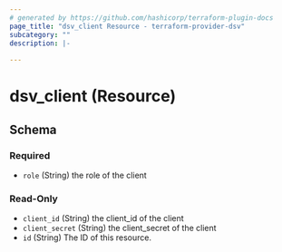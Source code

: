 ```yaml
---
# generated by https://github.com/hashicorp/terraform-plugin-docs
page_title: "dsv_client Resource - terraform-provider-dsv"
subcategory: ""
description: |-
  
---
```


# dsv_client (Resource)





<!-- schema generated by tfplugindocs -->
## Schema

### Required

- `role` (String) the role of the client

### Read-Only

- `client_id` (String) the client_id of the client
- `client_secret` (String) the client_secret of the client
- `id` (String) The ID of this resource.


